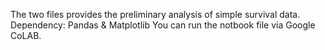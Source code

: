 The two files provides the preliminary analysis of simple survival data.
Dependency: Pandas & Matplotlib 
You can run the notbook file via Google CoLAB.
